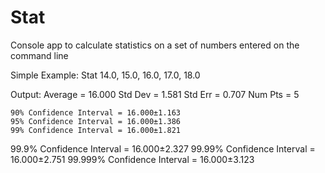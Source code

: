 # Stat
Console app to calculate statistics on a set of numbers entered on the command line

Simple Example:
Stat 14.0, 15.0, 16.0, 17.0, 18.0

Output:
Average = 16.000
Std Dev = 1.581
Std Err = 0.707
Num Pts = 5

    90% Confidence Interval = 16.000±1.163
    95% Confidence Interval = 16.000±1.386
    99% Confidence Interval = 16.000±1.821
  99.9% Confidence Interval = 16.000±2.327
 99.99% Confidence Interval = 16.000±2.751
99.999% Confidence Interval = 16.000±3.123
